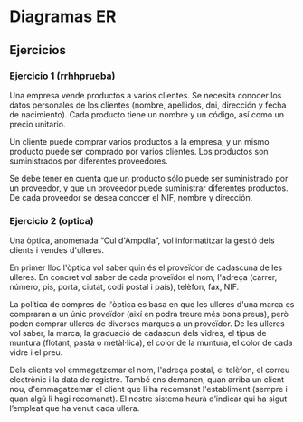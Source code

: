 # Diagramas ER

## Ejercicios

### Ejercicio 1 (rrhhprueba)

Una empresa vende productos a varios clientes. Se necesita conocer los datos personales de los clientes (nombre, apellidos, dni, dirección y fecha de nacimiento). Cada producto tiene un nombre y un código, así como un precio unitario. 

Un cliente puede comprar varios productos a la empresa, y un mismo producto puede ser comprado por varios clientes.
Los productos son suministrados por diferentes proveedores. 

Se debe tener en cuenta que un producto sólo puede ser suministrado por un proveedor, y que un proveedor puede suministrar diferentes productos. De cada proveedor se desea conocer el NIF, nombre y dirección.

### Ejercicio 2 (optica)

Una òptica, anomenada “Cul d'Ampolla”, vol informatitzar la gestió dels clients i vendes d'ulleres.

En primer lloc l'òptica vol saber quin és el proveïdor de cadascuna de les ulleres. En concret vol saber de cada proveïdor el nom, l'adreça (carrer, número, pis, porta, ciutat, codi postal i país), telèfon, fax, NIF.

La política de compres de l'òptica es basa en que les ulleres d'una marca es compraran a un únic proveïdor (així en podrà treure més bons preus), però poden comprar ulleres de diverses marques a un proveïdor. De les ulleres vol saber, la marca, la graduació de cadascun dels vidres, el tipus de muntura (flotant, pasta o metàl·lica), el color de la muntura, el color de cada vidre i el preu.

Dels clients vol emmagatzemar el nom, l'adreça postal, el telèfon, el correu electrònic i la data de registre. També ens demanen, quan arriba un client nou, d'emmagatzemar el client que li ha recomanat l'establiment (sempre i quan algú li hagi recomanat). El nostre sistema haurà d’indicar qui ha sigut l’empleat que ha venut cada ullera.


